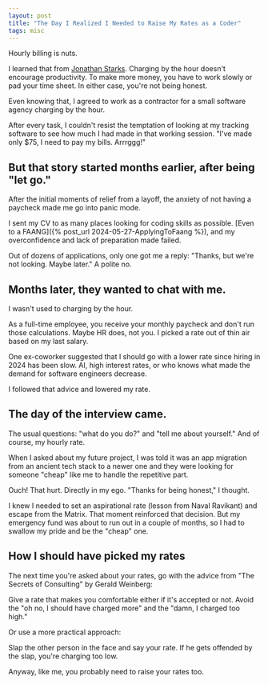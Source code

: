 ```yaml
---
layout: post
title: "The Day I Realized I Needed to Raise My Rates as a Coder"
tags: misc
---
```


Hourly billing is nuts.

I learned that from [Jonathan Starks](https://jonathanstark.com/). Charging by the hour doesn't encourage productivity. To make more money, you have to work slowly or pad your time sheet. In either case, you're not being honest.

Even knowing that, I agreed to work as a contractor for a small software agency charging by the hour.

After every task, I couldn't resist the temptation of looking at my tracking software to see how much I had made in that working session. "I've made only $75, I need to pay my bills. Arrrggg!"

## But that story started months earlier, after being "let go."

After the initial moments of relief from a layoff, the anxiety of not having a paycheck made me go into panic mode.

I sent my CV to as many places looking for coding skills as possible. [Even to a FAANG]({% post_url 2024-05-27-ApplyingToFaang %}), and my overconfidence and lack of preparation made failed.

Out of dozens of applications, only one got me a reply: "Thanks, but we're not looking. Maybe later." A polite no.

## Months later, they wanted to chat with me.

I wasn't used to charging by the hour.

As a full-time employee, you receive your monthly paycheck and don't run those calculations. Maybe HR does, not you. I picked a rate out of thin air based on my last salary.

One ex-coworker suggested that I should go with a lower rate since hiring in 2024 has been slow. AI, high interest rates, or who knows what made the demand for software engineers decrease.

I followed that advice and lowered my rate.

## The day of the interview came.

The usual questions: "what do you do?" and "tell me about yourself." And of course, my hourly rate.

When I asked about my future project, I was told it was an app migration from an ancient tech stack to a newer one and they were looking for someone "cheap" like me to handle the repetitive part.

Ouch! That hurt. Directly in my ego. "Thanks for being honest," I thought.

I knew I needed to set an aspirational rate (lesson from Naval Ravikant) and escape from the Matrix. That moment reinforced that decision. But my emergency fund was about to run out in a couple of months, so I had to swallow my pride and be the "cheap" one.

 ## How I should have picked my rates

The next time you're asked about your rates, go with the advice from "The Secrets of Consulting" by Gerald Weinberg:

Give a rate that makes you comfortable either if it's accepted or not. Avoid the "oh no, I should have charged more" and the "damn, I charged too high."

Or use a more practical approach:

Slap the other person in the face and say your rate. If he gets offended by the slap, you're charging too low.

Anyway, like me, you probably need to raise your rates too.
